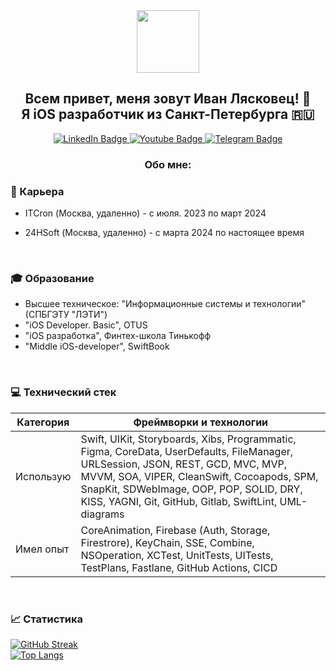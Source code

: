 
<div id="header" align="center">
  <img src="https://media.giphy.com/media/M9gbBd9nbDrOTu1Mqx/giphy.gif" width="100"/></br>
  <h2>Всем привет, меня зовут Иван Лясковец! 👋</br>Я iOS разработчик из Санкт-Петербурга 🇷🇺</h2>
</div>

<div id="badges" align="center">
  <a href="https://www.linkedin.com/in/lyaskovets-ivan">
    <img src="https://img.shields.io/badge/LinkedIn-blue?style=for-the-badge&logo=linkedin&logoColor=white" alt="LinkedIn Badge"/>
  </a>
  <a href="mailto:lyaskovets.iv@gmail.com">
    <img src="https://img.shields.io/badge/Gmail-red?style=for-the-badge&logo=gmail&logoColor=white" alt="Youtube Badge"/>
  </a>
  <a href="https://t.me/lyaskovetsiv">
    <img src="https://img.shields.io/badge/Telegram-blue?style=for-the-badge&logo=telegram&logoColor=white" alt="Telegram Badge"/>
  </a>

  ### Обо мне:
</div>



### 💼 Карьера
- ITCron (Москва, удаленно) - с июля. 2023 по март 2024
- 24HSoft (Москва, удаленно) - с марта 2024 по настоящее время

  
  <br>

### 🎓 Образование
- Высшее техническое: "Информационные системы и технологии" (СПБГЭТУ "ЛЭТИ") 
- "iOS Developer. Basic", OTUS
- "iOS разработка", Финтех-школа Тинькофф
- "Middle iOS-developer", SwiftBook
<br>

### 💻 Технический стек

| Категория | Фреймворки и технологии |
|----------|----------|
| Использую   | Swift, UIKit, Storyboards, Xibs, Programmatic, Figma, CoreData, UserDefaults, FileManager, URLSession, JSON, REST, GCD, MVC, MVP, MVVM, SOA, VIPER, CleanSwift, Cocoapods, SPM, SnapKit, SDWebImage, OOP, POP, SOLID, DRY, KISS, YAGNI, Git, GitHub, Gitlab, SwiftLint, UML-diagrams |
| Имел опыт   | CoreAnimation, Firebase (Auth, Storage, Firestrore), KeyChain, SSE, Combine, NSOperation, XCTest, UnitTests, UITests, TestPlans, Fastlane, GitHub Actions, CICD  |

<br>

### 📈 Статистика

[![GitHub Streak](http://github-readme-streak-stats.herokuapp.com?user=lyaskovetsiv&theme=dark&background=000000)](https://git.io/streak-stats) <br>
[![Top Langs](https://github-readme-stats.vercel.app/api/top-langs/?username=lyaskovetsiv&layout=compact&theme=vision-friendly-dark)](https://github.com/anuraghazra/github-readme-stats)
